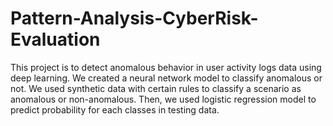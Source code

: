 # Pattern-Analysis-CyberRisk-Evaluation
This project is to detect anomalous behavior in user activity logs data using deep learning. We created a neural network model to classify anomalous or not. We used synthetic data with certain rules to classify a scenario as anomalous or non-anomalous. Then, we used logistic regression model to predict probability for each classes in testing data.
